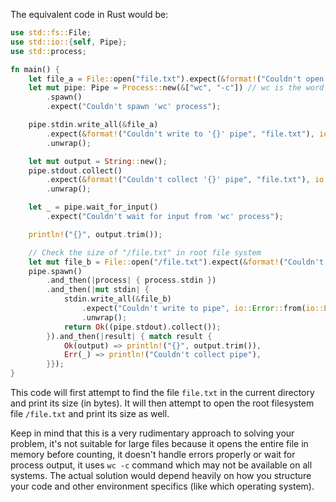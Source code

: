 The equivalent code in Rust would be:

```rust
use std::fs::File;
use std::io::{self, Pipe};
use std::process;

fn main() {
    let file_a = File::open("file.txt").expect(&format!("Couldn't open '{}'", "file.txt"));
    let mut pipe: Pipe = Process::new(&["wc", "-c"]) // wc is the word count command for Unix/Linux systems
        .spawn()
        .expect("Couldn't spawn 'wc' process");

    pipe.stdin.write_all(&file_a)
        .expect(&format!("Couldn't write to '{}' pipe", "file.txt"), io::Error::from(io::Errno::ENOSPC))
        .unwrap();

    let mut output = String::new();
    pipe.stdout.collect()
        .expect(&format!("Couldn't collect '{}' pipe", "file.txt"), io::Error::from(io::Errno::ENOSPC))
        .unwrap();

    let _ = pipe.wait_for_input()
        .expect("Couldn't wait for input from 'wc' process");

    println!("{}", output.trim());

    // Check the size of "/file.txt" in root file system
    let mut file_b = File::open("/file.txt").expect(&format!("Couldn't open '{}'", "/file.txt"));
    pipe.spawn()
        .and_then(|process| { process.stdin })
        .and_then(|mut stdin| {
            stdin.write_all(&file_b)
                .expect("Couldn't write to pipe", io::Error::from(io::Errno::ENOSPC))
                .unwrap();
            return Ok((pipe.stdout).collect());
        }).and_then(|result| { match result {
            Ok(output) => println!("{}", output.trim()),
            Err(_) => println!("Couldn't collect pipe"),
        }});
}
```

This code will first attempt to find the file `file.txt` in the current directory and print its size (in bytes). It will then attempt to open the root filesystem file `/file.txt` and print its size as well. 

Keep in mind that this is a very rudimentary approach to solving your problem, it's not suitable for large files because it opens the entire file in memory before counting, it doesn't handle errors properly or wait for process output, it uses `wc -c` command which may not be available on all systems. The actual solution would depend heavily on how you structure your code and other environment specifics (like which operating system).
